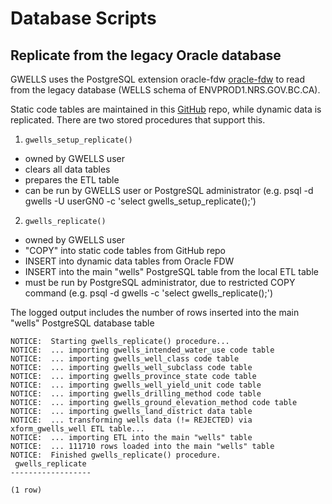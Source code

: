 # Database Scripts

## Replicate from the legacy Oracle database

GWELLS uses the PostgreSQL extension oracle-fdw [oracle-fdw](https://github.com/laurenz/oracle_fdw) to read from the
legacy database (WELLS schema of ENVPROD1.NRS.GOV.BC.CA).

Static code tables are maintained in this [GitHub](../code-tables) repo, while dynamic data is replicated.  There are two stored procedures that support this.

1. `gwells_setup_replicate()`
- owned by GWELLS user
- clears all data tables
- prepares the ETL table 
- can be run by GWELLS user or PostgreSQL administrator (e.g. psql -d gwells -U userGN0 -c 'select gwells_setup_replicate();')

2. `gwells_replicate()`
- owned by GWELLS user
- "COPY" into static code tables from GitHub repo
- INSERT into dynamic data tables from Oracle FDW
- INSERT into the main "wells" PostgreSQL table from the local ETL table
- must be run by PostgreSQL administrator, due to restricted COPY command (e.g. psql -d gwells -c 'select gwells_replicate();')

The logged output includes the number of rows inserted into the main "wells" PostgreSQL database table

```ssh-4.2$ psql -d gwells -c 'select gwells_replicate();' 
NOTICE:  Starting gwells_replicate() procedure...
NOTICE:  ... importing gwells_intended_water_use code table
NOTICE:  ... importing gwells_well_class code table
NOTICE:  ... importing gwells_well_subclass code table
NOTICE:  ... importing gwells_province_state code table
NOTICE:  ... importing gwells_well_yield_unit code table
NOTICE:  ... importing gwells_drilling_method code table
NOTICE:  ... importing gwells_ground_elevation_method code table
NOTICE:  ... importing gwells_land_district data table
NOTICE:  ... transforming wells data (!= REJECTED) via xform_gwells_well ETL table...
NOTICE:  ... importing ETL into the main "wells" table
NOTICE:  ... 111710 rows loaded into the main "wells" table
NOTICE:  Finished gwells_replicate() procedure.
 gwells_replicate 
------------------
 
(1 row)
```
